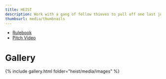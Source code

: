 ```yaml
---
title: HEIST
description: Work with a gang of fellow thieves to pull off one last job.
thumbsurl: media/thumbnails
---
```

- [Rulebook](rules.html)
- [Pitch Video](https://www.youtube.com/watch?v=Fwlsm3gBUaU)

# Gallery
{% include gallery.html folder="heist/media/images" %}